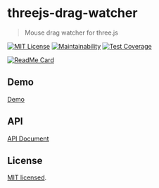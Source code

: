 # threejs-drag-watcher

> Mouse drag watcher for three.js

[![MIT License](https://img.shields.io/badge/license-MIT-blue.svg?style=flat)](LICENSE)
[![Maintainability](https://api.codeclimate.com/v1/badges/4e6af8cf2633533bb04d/maintainability)](https://codeclimate.com/github/MasatoMakino/threejs-drag-watcher/maintainability)
[![Test Coverage](https://api.codeclimate.com/v1/badges/4e6af8cf2633533bb04d/test_coverage)](https://codeclimate.com/github/MasatoMakino/threejs-drag-watcher/test_coverage)

[![ReadMe Card](https://github-readme-stats.vercel.app/api/pin/?username=MasatoMakino&repo=threejs-drag-watcher&show_owner=true)](https://github.com/MasatoMakino/threejs-drag-watcher)

## Demo

[Demo](https://masatomakino.github.io/threejs-drag-watcher/demo/)

## API 

[API Document](https://masatomakino.github.io/threejs-drag-watcher/api/index.html)

## License

[MIT licensed](LICENSE).
